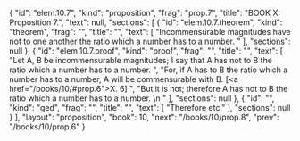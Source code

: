 {
  "id": "elem.10.7",
  "kind": "proposition",
  "frag": "prop.7",
  "title": "BOOK X: Proposition 7.",
  "text": null,
  "sections": [
    {
      "id": "elem.10.7.theorem",
      "kind": "theorem",
      "frag": "",
      "title": "",
      "text": [
        "Incommensurable magnitudes have not to one another the ratio which a number has to a number. "
      ],
      "sections": null
    },
    {
      "id": "elem.10.7.proof",
      "kind": "proof",
      "frag": "",
      "title": "",
      "text": [
        "Let A, B be incommensurable magnitudes; I say that A has not to B the ratio which a number has to a number. ",
        "For, if A has to B the ratio which a number has to a number, A will be commensurable with B. [<a href=\"/books/10/#prop.6\">X. 6</a>] ",
        "But it is not; therefore A has not to B the ratio which a number has to a number. \n      "
      ],
      "sections": null
    },
    {
      "id": "",
      "kind": "qed",
      "frag": "",
      "title": "",
      "text": [
        "Therefore etc."
      ],
      "sections": null
    }
  ],
  "layout": "proposition",
  "book": 10,
  "next": "/books/10/prop.8",
  "prev": "/books/10/prop.6"
}
